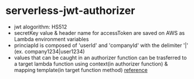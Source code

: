 # serverless-jwt-authorizer


- jwt alogorithm: HS512
- secretKey value & header name for accessToken are saved on AWS as Lambda environment variables
- princiapId is composed of 'userId' and 'companyId' with the delimiter '|' (ex. company1234|user1234)
- values that can be caught in an authorizer function can be trasferred to a target lambda function using context(in authorizer function) & mapping template(in target function method)
  [reference](https://docs.aws.amazon.com/apigateway/latest/developerguide/api-gateway-mapping-template-reference.html#context-variable-reference)



